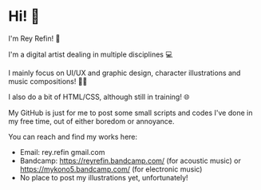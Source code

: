 # Hi! 👀

I'm Rey Refin! 👋

I'm a digital artist dealing in multiple disciplines 💻

I mainly focus on UI/UX and graphic design, character illustrations and music compositions! 👨‍🎨

I also do a bit of HTML/CSS, although still in training! 🌐

My GitHub is just for me to post some small scripts and codes I've done in my free time, out of either boredom or annoyance.

You can reach and find my works here:
- Email: rey.refin <at> gmail.com
- Bandcamp: https://reyrefin.bandcamp.com/ (for acoustic music) or https://mykono5.bandcamp.com/ (for electronic music)
- No place to post my illustrations yet, unfortunately!

<!---
reyrefin/reyrefin is a ✨ special ✨ repository because its `README.md` (this file) appears on your GitHub profile.
You can click the Preview link to take a look at your changes.
--->
